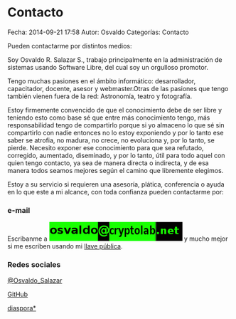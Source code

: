 Contacto
==================================

Fecha: 2014-09-21 17:58
Autor: Osvaldo
Categorías: Contacto

Pueden contactarme por distintos medios:

<!-- break -->

Soy Osvaldo R. Salazar S., trabajo principalmente en la administración de sistemas usando Software Libre, del cual soy un orgulloso promotor.

Tengo muchas pasiones en el ámbito informático: desarrollador, capacitador, docente, asesor y webmaster.Otras de las pasiones que tengo también vienen fuera de la red: Astronomía, teatro y fotografía.

Estoy firmemente convencido de que el conocimiento debe de ser libre y teniendo esto como base sé que entre más conocimiento tengo, más responsabilidad tengo de compartirlo porque si yo almaceno lo que sé sin compartirlo con nadie entonces no lo estoy exponiendo y por lo tanto ese saber se atrofia, no madura, no crece, no evoluciona y, por lo tanto, se pierde. Necesito exponer ese conocimiento para que sea refutado, corregido, aumentado, diseminado, y por lo tanto, útil para todo aquel con quien tengo contacto, ya sea de manera directa o indirecta, y de esa manera todos seamos mejores según el camino que libremente elegimos.

Estoy a su servicio si requieren una asesoría, plática, conferencia o ayuda en lo que este a mi alcance, con toda confianza pueden contactarme por:

### e-mail

Escribanme a 
<img class="img-responsive" style="margin-left" src="contacto/Correo02.png">
y mucho mejor si me escriben usando mi <a href="contacto/0x342E8CE1.asc">llave pública</a>.

### Redes sociales

<a href="http://twitter.com/osvaldo_salazar">@Osvaldo_Salazar</a>

<a href="http://github.com/ChicoXXX">GitHub</a>

<a href="https://poddery.com/people/77a27da593d0e844">diaspora*</a>
